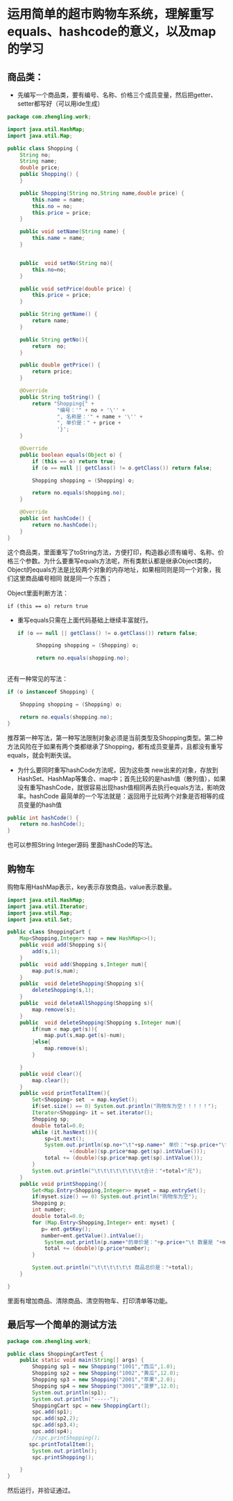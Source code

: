 # 运用简单的超市购物车系统，理解重写equals、hashcode的意义，以及map的学习

## 商品类：

- 先编写一个商品类，要有编号、名称、价格三个成员变量，然后把getter、setter都写好（可以用ide生成）

```java
package com.zhengling.work;

import java.util.HashMap;
import java.util.Map;

public class Shopping {
    String no;
    String name;
    double price;
    public Shopping() {
    }

    public Shopping(String no,String name,double price) {
        this.name = name;
        this.no = no;
        this.price = price;
    }

    public void setName(String name) {
        this.name = name;
    }


    public  void setNo(String no){
        this.no=no;
    }

    public void setPrice(double price) {
        this.price = price;
    }

    public String getName() {
        return name;
    }

    public String getNo(){
        return  no;
    }

    public double getPrice() {
        return price;
    }

    @Override
    public String toString() {
        return "Shopping{" +
                "编号：'" + no + '\'' +
                ", 名称是：'" + name + '\'' +
                ", 单价是：" + price +
                '}';
    }

    @Override
    public boolean equals(Object o) {
        if (this == o) return true;
        if (o == null || getClass() != o.getClass()) return false;

        Shopping shopping = (Shopping) o;

        return no.equals(shopping.no);
    }

    @Override
    public int hashCode() {
        return no.hashCode();
    }
}
```

这个商品类，里面重写了toString方法，方便打印，构造器必须有编号、名称、价格三个参数。为什么要重写equals方法呢，所有类默认都是继承Object类的，Object的equals方法是比较两个对象的内存地址，如果相同则是同一个对象，我们这里商品编号相同 就是同一个东西；

Object里面判断方法：

`if (this == o) return true`

- 重写equals只需在上面代码基础上继续丰富就行。

  ```java
  if (o == null || getClass() != o.getClass()) return false;

        Shopping shopping = (Shopping) o;

        return no.equals(shopping.no);
        
  ```

还有一种常见的写法：

```java
if (o instanceof Shopping) {

    Shopping shopping = (Shopping) o;

    return no.equals(shopping.no);
}
```

推荐第一种写法，第一种写法限制对象必须是当前类型及Shopping类型。第二种方法风险在于如果有两个类都继承了Shopping，都有成员变量弄，且都没有重写equals，就会判断失误。

- 为什么要同时重写hashCode方法呢，因为这些类 new出来的对象，存放到HashSet、HashMap等集合、map中；首先比较的是hash值（散列值），如果没有重写hashCode，就很容易出现hash值相同再去执行equals方法，影响效率。hashCode 最简单的一个写法就是：返回用于比较两个对象是否相等的成员变量的hash值 

```java
public int hashCode() {
    return no.hashCode();
}
```

也可以参照String Integer源码 里面hashCode的写法。

## 购物车

购物车用HashMap表示，key表示存放商品，value表示数量。

```java
import java.util.HashMap;
import java.util.Iterator;
import java.util.Map;
import java.util.Set;

public class ShoppingCart {
    Map<Shopping,Integer> map = new HashMap<>();
    public void add(Shopping s){
        add(s,1);
    }
    public  void add(Shopping s,Integer num){
        map.put(s,num);
    }
    public  void deleteShopping(Shopping s){
        deleteShopping(s,1);
    }
    public  void deleteAllShopping(Shopping s){
        map.remove(s);
    }
    public  void deleteShopping(Shopping s,Integer num){
        if(num < map.get(s)){
            map.put(s,map.get(s)-num);
        }else{
            map.remove(s);
        }

    }
    public void clear(){
        map.clear();
    }
    public void printTotalItem(){
        Set<Shopping> set  = map.keySet();
        if(set.size() == 0) System.out.println("购物车为空！！！！！");
        Iterator<Shopping> it = set.iterator();
        Shopping sp;
        double total=0.0;
        while (it.hasNext()){
            sp=it.next();
            System.out.println(sp.no+"\t"+sp.name+" 单价："+sp.price+"\t数量："+map.get(sp)+"\t 小计："
                    +(double)(sp.price*map.get(sp).intValue()));
            total += (double)(sp.price*map.get(sp).intValue());
        }
        System.out.println("\t\t\t\t\t\t\t\t合计："+total+"元");
    }
    public void printShopping(){
        Set<Map.Entry<Shopping,Integer>> myset = map.entrySet();
        if(myset.size() == 0) System.out.println("购物车为空");
        Shopping p;
        int number;
        double total=0.0;
        for (Map.Entry<Shopping,Integer> ent: myset) {
           p= ent.getKey();
           number=ent.getValue().intValue();
            System.out.println(p.name+"的单价是："+p.price+"\t 数量是 "+number+"\t 小计："+(double)(p.price*number));
            total += (double)(p.price*number);
        }

        System.out.println("\t\t\t\t\t\t 商品总价是："+total);
    }

}
```

里面有增加商品、清除商品、清空购物车、打印清单等功能。



## 最后写一个简单的测试方法

```java
package com.zhengling.work;

public class ShoppingCartTest {
    public static void main(String[] args) {
        Shopping sp1 = new Shopping("1001","西瓜",1.0);
        Shopping sp2 = new Shopping("1002","黄瓜",12.0);
        Shopping sp3 = new Shopping("2001","苹果",2.0);
        Shopping sp4 = new Shopping("3001","菠萝",12.0);
        System.out.println(sp1);
        System.out.println("-----");
        ShoppingCart spc = new ShoppingCart();
        spc.add(sp1);
        spc.add(sp2,2);
        spc.add(sp3,4);
        spc.add(sp4);
        //spc.printShopping();
       spc.printTotalItem();
        System.out.println();
        spc.printShopping();

    }
}
```

然后运行，并验证通过。